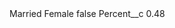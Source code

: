 <?xml version="1.0" encoding="UTF-8"?>
<CustomMetadata xmlns="http://soap.sforce.com/2006/04/metadata" xmlns:xsi="http://www.w3.org/2001/XMLSchema-instance" xmlns:xsd="http://www.w3.org/2001/XMLSchema">
    <label>Married Female</label>
    <protected>false</protected>
    <values>
        <field>Percent__c</field>
        <value xsi:type="xsd:double">0.48</value>
    </values>
</CustomMetadata>
